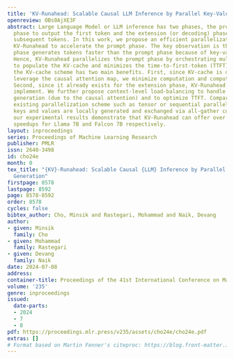 ```yaml
---
title: 'KV-Runahead: Scalable Causal LLM Inference by Parallel Key-Value Cache Generation'
openreview: OBs0AjXE3F
abstract: Large Language Model or LLM inference has two phases, the prompt (or prefill)
  phase to output the first token and the extension (or decoding) phase to the generate
  subsequent tokens. In this work, we propose an efficient parallelization scheme,
  KV-Runahead to accelerate the prompt phase. The key observation is that the extension
  phase generates tokens faster than the prompt phase because of key-value cache (KV-cache).
  Hence, KV-Runahead parallelizes the prompt phase by orchestrating multiple processes
  to populate the KV-cache and minimizes the time-to-first-token (TTFT). Dual-purposing
  the KV-cache scheme has two main benefits. First, since KV-cache is designed to
  leverage the causal attention map, we minimize computation and computation automatically.
  Second, since it already exists for the extension phase, KV-Runahead is easy to
  implement. We further propose context-level load-balancing to handle uneven KV-cache
  generation (due to the causal attention) and to optimize TTFT. Compared with an
  existing parallelization scheme such as tensor or sequential parallelization where
  keys and values are locally generated and exchanged via all-gather collectives,
  our experimental results demonstrate that KV-Runahead can offer over 1.4× and 1.6×
  speedups for Llama 7B and Falcon 7B respectively.
layout: inproceedings
series: Proceedings of Machine Learning Research
publisher: PMLR
issn: 2640-3498
id: cho24e
month: 0
tex_title: "{KV}-Runahead: Scalable Causal {LLM} Inference by Parallel Key-Value Cache
  Generation"
firstpage: 8578
lastpage: 8592
page: 8578-8592
order: 8578
cycles: false
bibtex_author: Cho, Minsik and Rastegari, Mohammad and Naik, Devang
author:
- given: Minsik
  family: Cho
- given: Mohammad
  family: Rastegari
- given: Devang
  family: Naik
date: 2024-07-08
address:
container-title: Proceedings of the 41st International Conference on Machine Learning
volume: '235'
genre: inproceedings
issued:
  date-parts:
  - 2024
  - 7
  - 8
pdf: https://proceedings.mlr.press/v235/assets/cho24e/cho24e.pdf
extras: []
# Format based on Martin Fenner's citeproc: https://blog.front-matter.io/posts/citeproc-yaml-for-bibliographies/
---
```

